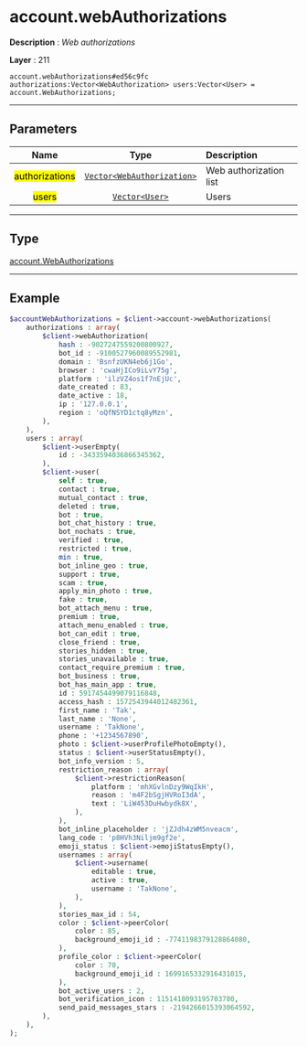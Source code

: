 # account.webAuthorizations

**Description** : *Web authorizations*

**Layer** : 211

```tl
account.webAuthorizations#ed56c9fc authorizations:Vector<WebAuthorization> users:Vector<User> = account.WebAuthorizations;
```

---

## Parameters

| Name | Type | Description |
| :---: | :---: | :--- |
| <mark>authorizations</mark> | [`Vector<WebAuthorization>`](type/WebAuthorization) | Web authorization list |
| <mark>users</mark> | [`Vector<User>`](type/User) | Users |

---

## Type

[account.WebAuthorizations](type/account.WebAuthorizations)

---

## Example

```php
$accountWebAuthorizations = $client->account->webAuthorizations(
	authorizations : array(
		$client->webAuthorization(
			hash : -9027247559200800927,
			bot_id : -9100527960089552981,
			domain : 'BsnfzUKN4eb6j1Go',
			browser : 'cwaHjICo9iLvY75g',
			platform : 'ilzVZ4os1f7nEjUc',
			date_created : 83,
			date_active : 18,
			ip : '127.0.0.1',
			region : 'oQfNSYD1ctq8yMzn',
		),
	),
	users : array(
		$client->userEmpty(
			id : -3433594036866345362,
		),
		$client->user(
			self : true,
			contact : true,
			mutual_contact : true,
			deleted : true,
			bot : true,
			bot_chat_history : true,
			bot_nochats : true,
			verified : true,
			restricted : true,
			min : true,
			bot_inline_geo : true,
			support : true,
			scam : true,
			apply_min_photo : true,
			fake : true,
			bot_attach_menu : true,
			premium : true,
			attach_menu_enabled : true,
			bot_can_edit : true,
			close_friend : true,
			stories_hidden : true,
			stories_unavailable : true,
			contact_require_premium : true,
			bot_business : true,
			bot_has_main_app : true,
			id : 5917454499079116848,
			access_hash : 1572543944012482361,
			first_name : 'Tak',
			last_name : 'None',
			username : 'TakNone',
			phone : '+1234567890',
			photo : $client->userProfilePhotoEmpty(),
			status : $client->userStatusEmpty(),
			bot_info_version : 5,
			restriction_reason : array(
				$client->restrictionReason(
					platform : 'mhXGvlnDzy9WqIkH',
					reason : 'm4F2bSgjHVRoI3dA',
					text : 'LiW453DuHwbydk8X',
				),
			),
			bot_inline_placeholder : 'jZJdh4zWM5nveacm',
			lang_code : 'p8HVh3Niljm9gf2e',
			emoji_status : $client->emojiStatusEmpty(),
			usernames : array(
				$client->username(
					editable : true,
					active : true,
					username : 'TakNone',
				),
			),
			stories_max_id : 54,
			color : $client->peerColor(
				color : 85,
				background_emoji_id : -7741198379128864080,
			),
			profile_color : $client->peerColor(
				color : 70,
				background_emoji_id : 1699165332916431015,
			),
			bot_active_users : 2,
			bot_verification_icon : 1151418093195703780,
			send_paid_messages_stars : -2194266015393064592,
		),
	),
);
```